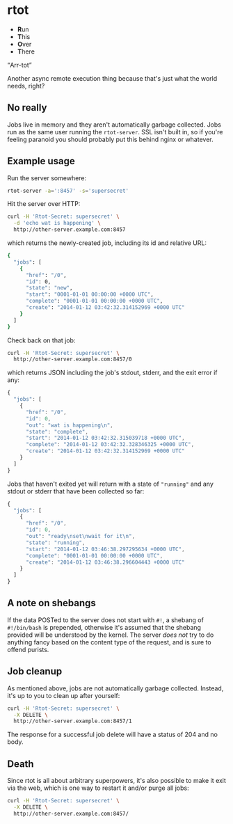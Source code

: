 rtot
====

- **R**un
- **T**his
- **O**ver
- **T**here

<q>Arr-tot</q>

Another async remote execution thing because that's just what the world
needs, right?

## No really

Jobs live in memory and they aren't automatically garbage collected.
Jobs run as the same user running the `rtot-server`.  SSL isn't built
in, so if you're feeling paranoid you should probably put this behind
nginx or whatever.

## Example usage

Run the server somewhere:

``` bash
rtot-server -a=':8457' -s='supersecret'
```

Hit the server over HTTP:

``` bash
curl -H 'Rtot-Secret: supersecret' \
  -d 'echo wat is happening' \
  http://other-server.example.com:8457
```

which returns the newly-created job, including its id and relative URL:

``` bash
{
  "jobs": [
    {
      "href": "/0",
      "id": 0,
      "state": "new",
      "start": "0001-01-01 00:00:00 +0000 UTC",
      "complete": "0001-01-01 00:00:00 +0000 UTC",
      "create": "2014-01-12 03:42:32.314152969 +0000 UTC"
    }
  ]
}
```

Check back on that job:

``` bash
curl -H 'Rtot-Secret: supersecret' \
  http://other-server.example.com:8457/0
```

which returns JSON including the job's stdout, stderr, and the exit
error if any:

``` javascript
{
  "jobs": [
    {
      "href": "/0",
      "id": 0,
      "out": "wat is happening\n",
      "state": "complete",
      "start": "2014-01-12 03:42:32.315039718 +0000 UTC",
      "complete": "2014-01-12 03:42:32.328346325 +0000 UTC",
      "create": "2014-01-12 03:42:32.314152969 +0000 UTC"
    }
  ]
}
```

Jobs that haven't exited yet will return with a state of `"running"` and
any stdout or stderr that have been collected so far:

``` javascript
{
  "jobs": [
    {
      "href": "/0",
      "id": 0,
      "out": "ready\nset\nwait for it\n",
      "state": "running",
      "start": "2014-01-12 03:46:38.297295634 +0000 UTC",
      "complete": "0001-01-01 00:00:00 +0000 UTC",
      "create": "2014-01-12 03:46:38.296604443 +0000 UTC"
    }
  ]
}
```

## A note on shebangs

If the data POSTed to the server does not start with `#!`, a shebang
of `#!/bin/bash` is prepended, otherwise it's assumed that the shebang
provided will be understood by the kernel.  The server *does not* try to
do anything fancy based on the content type of the request, and is sure
to offend purists.

## Job cleanup

As mentioned above, jobs are not automatically garbage collected.
Instead, it's up to you to clean up after yourself:

``` bash
curl -H 'Rtot-Secret: supersecret' \
  -X DELETE \
  http://other-server.example.com:8457/1
```

The response for a successful job delete will have a status of 204 and
no body.

## Death

Since rtot is all about arbitrary superpowers, it's also possible to
make it exit via the web, which is one way to restart it and/or purge
all jobs:

``` bash
curl -H 'Rtot-Secret: supersecret' \
  -X DELETE \
  http://other-server.example.com:8457/
```
